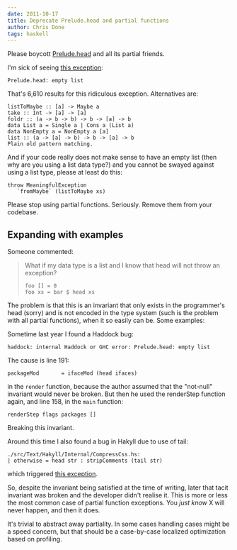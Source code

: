 ```yaml
---
date: 2011-10-17
title: Deprecate Prelude.head and partial functions
author: Chris Done
tags: haskell
---
```


Please boycott
[Prelude.head](http://haskell.org/ghc/docs/latest/html/libraries/base/Prelude.html#v:head)
and all its partial friends.

I'm sick of seeing [this exception](http://www.google.com/search?sourceid=chrome&ie=UTF-8&q=%22Prelude.head%3A+empty+list%22):

    Prelude.head: empty list

That's 6,610 results for this ridiculous exception. Alternatives are:

    listToMaybe :: [a] -> Maybe a
    take :: Int -> [a] -> [a]
    foldr :: (a -> b -> b) -> b -> [a] -> b
    data List a = Single a | Cons a (List a)
    data NonEmpty a = NonEmpty a [a]
    list :: (a -> [a] -> b) -> b -> [a] -> b
    Plain old pattern matching.

And if your code really does not make sense to have an empty list
(then why are you using a list data type?) and you cannot be swayed
against using a list type, please at least do this:

    throw MeaningfulException
       `fromMaybe` (listToMaybe xs)

Please stop using partial functions. Seriously. Remove them from your
codebase.

## Expanding with examples

Someone commented:

> What if my data type is a list and I know that head will not throw
> an exception?
>
>     foo [] = 0
>     foo xs = bar $ head xs

The problem is that this is an invariant that only exists in the
programmer's head (sorry) and is not encoded in the type system (such
is the problem with all partial functions), when it so easily can
be. Some examples:

Sometime last year I found a Haddock bug:

    haddock: internal Haddock or GHC error: Prelude.head: empty list

The cause is line 191:

    packageMod       = ifaceMod (head ifaces)

in the `render` function, because the author assumed that the
"not-null" invariant would never be broken. But then he used the
renderStep function again, and line 158, in the `main` function:

    renderStep flags packages []

Breaking this invariant.

Around this time I also found a bug in Hakyll due to use of tail:

    ./src/Text/Hakyll/Internal/CompressCss.hs:
    | otherwise = head str : stripComments (tail str)

which triggered [this exception](http://hpaste.org/40264/hakyll_error).

So, despite the invariant being satisfied at the time of writing,
later that tacit invariant was broken and the developer didn't realise
it. This is more or less the most common case of partial function
exceptions. You *just know* X will never happen, and then it
does.

It's trivial to abstract away partiality. In some cases handling cases
might be a speed concern, but that should be a case-by-case localized
optimization based on profiling.
